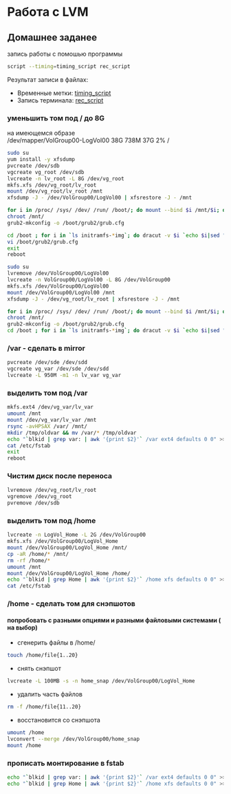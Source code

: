 # Работа с LVM

## Домашнее заданее

запись работы с помошью программы

```bash
script --timing=timing_script rec_script
```

Результат записи в файлах:

- Временные метки:  [timing_script](./timing_script)
- Запись терминала:  [rec_script](./rec_script)

### уменьшить том под / до 8G

на имеющемся образе  
/dev/mapper/VolGroup00-LogVol00 38G 738M 37G 2% /

```bash
sudo su
yum install -y xfsdump
pvcreate /dev/sdb
vgcreate vg_root /dev/sdb
lvcreate -n lv_root -L 8G /dev/vg_root
mkfs.xfs /dev/vg_root/lv_root
mount /dev/vg_root/lv_root /mnt
xfsdump -J - /dev/VolGroup00/LogVol00 | xfsrestore -J - /mnt

for i in /proc/ /sys/ /dev/ /run/ /boot/; do mount --bind $i /mnt/$i; done
chroot /mnt/
grub2-mkconfig -o /boot/grub2/grub.cfg

cd /boot ; for i in `ls initramfs-*img`; do dracut -v $i `echo $i|sed "s/initramfs-//g;s/.img//g"` --force; done
vi /boot/grub2/grub.cfg
exit
reboot

sudo su
lvremove /dev/VolGroup00/LogVol00
lvcreate -n VolGroup00/LogVol00 -L 8G /dev/VolGroup00
mkfs.xfs /dev/VolGroup00/LogVol00
mount /dev/VolGroup00/LogVol00 /mnt
xfsdump -J - /dev/vg_root/lv_root | xfsrestore -J - /mnt

for i in /proc/ /sys/ /dev/ /run/ /boot/; do mount --bind $i /mnt/$i; done
chroot /mnt/
grub2-mkconfig -o /boot/grub2/grub.cfg
cd /boot ; for i in `ls initramfs-*img`; do dracut -v $i `echo $i|sed "s/initramfs-//g;s/.img//g"` --force; done

```

### /var - сделать в mirror

```bash
pvcreate /dev/sde /dev/sdd
vgcreate vg_var /dev/sde /dev/sdd
lvcreate -L 950M -m1 -n lv_var vg_var
```

### выделить том под /var

```bash
mkfs.ext4 /dev/vg_var/lv_var
umount /mnt
mount /dev/vg_var/lv_var /mnt
rsync -avHPSAX /var/ /mnt/
mkdir /tmp/oldvar && mv /var/* /tmp/oldvar
echo "`blkid | grep var: | awk '{print $2}'` /var ext4 defaults 0 0" >> /etc/fstab
cat /etc/fstab
exit
reboot
```

### Чистим диск после переноса

```bash
lvremove /dev/vg_root/lv_root
vgremove /dev/vg_root
pvremove /dev/sdb

```

### выделить том под /home

```bash
lvcreate -n LogVol_Home -L 2G /dev/VolGroup00
mkfs.xfs /dev/VolGroup00/LogVol_Home
mount /dev/VolGroup00/LogVol_Home /mnt/
cp -aR /home/* /mnt/
rm -rf /home/*
umount /mnt
mount /dev/VolGroup00/LogVol_Home /home/
echo "`blkid | grep Home | awk '{print $2}'` /home xfs defaults 0 0" >> /etc/fstab
cat /etc/fstab
```

### /home - сделать том для снэпшотов

#### попробовать с разными опциями и разными файловыми системами ( на выбор)

- сгенерить файлы в /home/

```bash
touch /home/file{1..20}
```

- снять снэпшот

```bash
lvcreate -L 100MB -s -n home_snap /dev/VolGroup00/LogVol_Home
```

- удалить часть файлов

```bash
rm -f /home/file{11..20}
```

- восстановится со снэпшота

```bash
umount /home
lvconvert --merge /dev/VolGroup00/home_snap
mount /home
```

### прописать монтирование в fstab

```bash
echo "`blkid | grep var: | awk '{print $2}'` /var ext4 defaults 0 0" >> /etc/fstab
echo "`blkid | grep Home | awk '{print $2}'` /home xfs defaults 0 0" >> /etc/fstab

```
